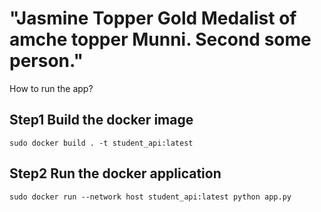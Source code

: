 # "Jasmine Topper Gold Medalist of amche topper Munni. Second some person." 

How to run the app?

## Step1 Build the docker image
```sudo docker build . -t student_api:latest```

## Step2 Run the docker application
```sudo docker run --network host student_api:latest python app.py```
